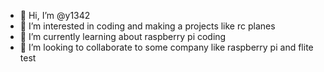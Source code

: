 - 👋 Hi, I’m @y1342
- 👀 I’m interested in coding and making a projects like rc planes
- 🌱 I’m currently learning about raspberry pi coding
- 💞️ I’m looking to collaborate to some company like raspberry pi and flite test


<!---
y1342/y1342 is a ✨ special ✨ repository because its `README.md` (this file) appears on your GitHub profile.
You can click the Preview link to take a look at your changes.
--->
